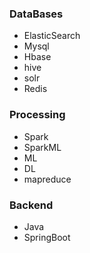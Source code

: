 ### DataBases
   * ElasticSearch
   * Mysql
   * Hbase
   * hive
   * solr
   * Redis

### Processing
   * Spark
   * SparkML
   * ML
   * DL
   * mapreduce

### Backend
   * Java 
   * SpringBoot
   
